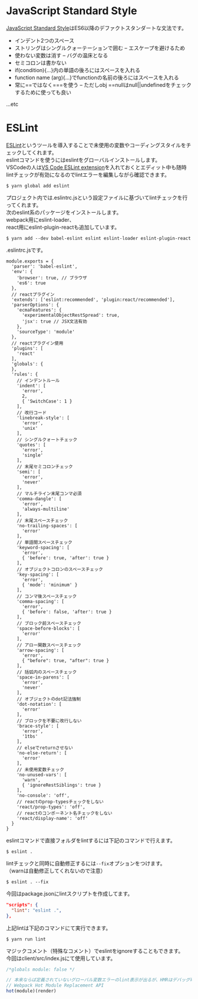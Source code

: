 # JavaScript Standard Style

[JavaScript Standard Style](https://standardjs.com/)はES6以降のデファクトスタンダートな文法です。

* インデント2つのスペース 
* ストリングはシングルクォーテーションで囲む – エスケープを避けるため
* 使わない変数は消す – バグの温床となる
* セミコロンは書かない
* if(condition){...}内の単語の後ろにはスペースを入れる
* function name (arg){...}でfunctionの名前の後ろにはスペースを入れる
* 常に==ではなく===を使う – ただしobj ==nullはnull||undefinedをチェックするために使っても良い

...etc

# ESLint

[ESLint](https://eslint.org/)というツールを導入することで未使用の変数やコーディングスタイルをチェックしてくれます。  
eslintコマンドを使うにはeslintをグローバルインストールします。  
VSCodeの人は[VS Code ESLint extension](https://marketplace.visualstudio.com/items?itemName=dbaeumer.vscode-eslint#overview)を入れておくとエディット中も随時lintチェックが有効になるのでlintエラーを編集しながら確認できます。  

```
$ yarn global add eslint
```

プロジェクト内では.eslintrc.jsという設定ファイルに基づいてlintチェックを行ってくれます。  
次のeslint系のパッケージをインストールします。  
webpack用にeslint-loader、  
react用にeslint-plugin-reactも追加しています。  

```
$ yarn add --dev babel-eslint eslint eslint-loader eslint-plugin-react
```

.eslintrc.jsです。

```
module.exports = {
  'parser': 'babel-eslint',
  'env': {
    'browser': true, // ブラウザ
    'es6': true
  },
  // reactプラグイン
  'extends': ['eslint:recommended', 'plugin:react/recommended'],
  'parserOptions': {
    'ecmaFeatures': {
      'experimentalObjectRestSpread': true,
      'jsx': true // JSX文法有効
    },
    'sourceType': 'module'
  },
  // reactプラグイン使用
  'plugins': [
    'react'
  ],
  'globals': {
  },
  'rules': {
    // インデントルール
    'indent': [
      'error',
      2,
      { 'SwitchCase': 1 }
    ],
    // 改行コード
    'linebreak-style': [
      'error',
      'unix'
    ],
    // シングルクォートチェック
    'quotes': [
      'error',
      'single'
    ],
    // 末尾セミコロンチェック
    'semi': [
      'error',
      'never'
    ],
    // マルチライン末尾コンマ必須
    'comma-dangle': [
      'error',
      'always-multiline'
    ],
    // 末尾スペースチェック
    'no-trailing-spaces': [
      'error'
    ],
    // 単語間スペースチェック
    'keyword-spacing': [
      'error',
      { 'before': true, 'after': true }
    ],
    // オブジェクトコロンのスペースチェック
    'key-spacing': [
      'error',
      { 'mode': 'minimum' }
    ],
    // コンマ後スペースチェック
    'comma-spacing': [
      'error',
      { 'before': false, 'after': true }
    ],
    // ブロック前スペースチェック
    'space-before-blocks': [
      'error'
    ],
    // アロー関数スペースチェック
    'arrow-spacing': [
      'error',
      { "before": true, "after": true }
    ],
    // 括弧内のスペースチェック
    'space-in-parens': [
      'error',
      'never'
    ],
    // オブジェクトのdot記法強制
    'dot-notation': [
      'error'
    ],
    // ブロックを不要に改行しない
    'brace-style': [
      'error',
      '1tbs'
    ],
    // elseでreturnさせない
    'no-else-return': [
      'error'
    ],
    // 未使用変数チェック
    'no-unused-vars': [
      'warn',
      { 'ignoreRestSiblings': true }
    ],
    'no-console': 'off',
    // reactのprop-typesチェックをしない
    'react/prop-types': 'off',
    // reactのコンポーネント名チェックをしない
    'react/display-name': 'off'
  }
}
```

eslintコマンドで直接フォルダをlintするには下記のコマンドで行えます。  

```
$ eslint .
```

lintチェックと同時に自動修正するには`--fix`オプションをつけます。  
（warnは自動修正してくれないので注意）  

```
$ eslint . --fix
```

今回はpackage.jsonにlintスクリプトを作成してます。

```package.json
"scripts": {
  "lint": "eslint .",
},
```

上記lintは下記のコマンドにて実行できます。  

```
$ yarn run lint
```

マジックコメント（特殊なコメント）でeslintをignoreすることもできます。  
今回はclient/src/index.jsにて使用しています。  

```index.js
/*globals module: false */

// 本来ならば定義されていないグローバル変数エラーのlint表示が出るが、HMRはデバッグ時のみ有効なので無視したい
// Webpack Hot Module Replacement API
hot(module)(render)
```